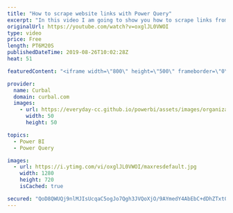 ```yaml
---
title: "How to scrape website links with Power Query"
excerpt: "In this video I am going to show you how to scrape links from websites with a simple line of code. #curbal #powerquery #powerbi  The trick is from Chris blog here:https://blog.crossjoin.co.uk/2018/08/30/power-bi-extract-urls-web-page/ Here you can download all the pbix files: https://curbal.com/donwload-center"
originalUrl: https://youtube.com/watch?v=oxglJL0VWOI
type: video
price: Free
length: PT6M20S
publishedDateTime: 2019-08-26T10:02:28Z
heat: 51

featuredContent: "<iframe width=\"800\" height=\"500\" frameborder=\"0\" src=\"https://www.youtube.com/embed/oxglJL0VWOI\" allow=\"accelerometer; autoplay; encrypted-media; gyroscope; picture-in-picture\" allowfullscreen></iframe>"

provider:
  name: Curbal
  domain: curbal.com
  images:
    - url: https://everyday-cc.github.io/powerbi/assets/images/organizations/curbal.com-50x50.jpg
      width: 50
      height: 50

topics:
  - Power BI
  - Power Query

images:
  - url: https://i.ytimg.com/vi/oxglJL0VWOI/maxresdefault.jpg
    width: 1280
    height: 720
    isCached: true

secured: "QoD8QWUQj9nlMJIsUcqaC5ogJo7Qgh3JVQoXjO/9AYmedY4AbEbC+dDhZTxt0bgk5NLD+ja1ikygEjAD9oRWqP3VEsLBiTBfuFrxNGNRfqZ8yD9J3M1trIG+C0LfAe8lmQ6Gaj4GxqRZctQ4R2qYuWWWeBb52yylAQHcOYjk78Fc/nt/QGrlsy4zdTfQIp8DAW68X0GfQAz8lNoJoZ/fxrFB/u/SETo7KsQJc0wnKRlV8jjjsrlSFmRwZ005lUe8s69ILPw08hHFrcqRsMViXn3/DbzwOf7l/mf3YyAzdnW1zrhQUG9pyLaNtjcxoecex5PIbUS9iM69sQ1jkYhV1QLY4OURsQFb2NNQ6CkDNYEOHaynxNRSkEbzjkxW4eKilrRI2Z3DU3t2Xu8296zxDU8gJ07+uARX4MK3chV85Ik=;N/rh3776o6e9dXvepDRYEw=="
---
```


